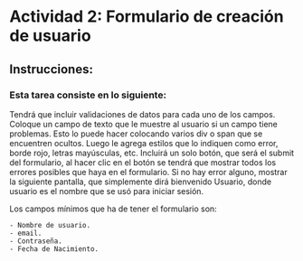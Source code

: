 # Actividad 2: Formulario de creación de usuario

## Instrucciones:

### Esta tarea consiste en lo siguiente:

Tendrá que incluir validaciones de datos para cada uno de los campos.
Coloque un campo de texto que le muestre al usuario si un campo tiene problemas.
Esto lo puede hacer colocando varios div o span que se encuentren ocultos.
Luego le agrega estilos que lo indiquen como error, borde rojo, letras mayúsculas, etc.
Incluirá un solo botón, que será el submit del formulario, al hacer clic en el botón se tendrá que mostrar todos los errores posibles que haya en el formulario.
Si no hay error alguno, mostrar la siguiente pantalla, que simplemente dirá bienvenido Usuario, donde usuario es el nombre que se usó para iniciar sesión.

Los campos mínimos que ha de tener el formulario son:

    - Nombre de usuario.
    - email.
    - Contraseña.
    - Fecha de Nacimiento.

